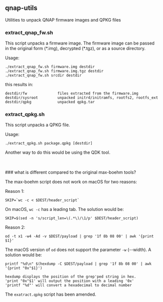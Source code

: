 ## qnap-utils
Utilities to unpack QNAP firmware images and QPKG files

### extract_qnap_fw.sh

This script unpacks a firmware image. The firmware image can be passed in the
original form (\*.img), decrypted (\*.tgz), or as a source directory.

Usage:

    ./extract_qnap_fw.sh firmware.img destdir
    ./extract_qnap_fw.sh firmware.img.tgz destdir
    ./extract_qnap_fw.sh srcdir destdir

this results in:

    destdir/fw              files extracted from the firmware.img
    destdir/sysroot         unpacked initrd/initramfs, rootfs2, rootfs_ext
    destdir/qpkg            unpacked qpkg.tar

### extract_qpkg.sh

This script unpacks a QPKG file.

Usage:

    ./extract_qpkg.sh package.qpkg [destdir]

Another way to do this would be using the QDK tool.

</br>
</br>
### what is different compared to the original max-boehm tools?

The max-boehm script does not work on macOS for two reasons:

Reason 1:

    SKIP=`wc -c < $DEST/header_script`

On macOS, `wc -c` has a leading tab.
The solution would be:

    SKIP=$(sed -n 's/script_len=\(.*\)/\1/p' $DEST/header_script)

Reason 2:

    od -t x1 -w4 -Ad -v $DEST/payload | grep '1f 8b 08 00' | awk '{print $1}'

The macOS version of `od` does not support the parameter `-w` (--width).
A solution would be:

    printf "%d\n" $(hexdump -C $DEST/payload | grep '1f 8b 08 00' | awk '{print "0x"$1}')

    hexdump displays the position of the grep'ped string in hex.
    'print "0x"$1' will output the position with a leading '0x'
    'printf "%d"' will convert a hexadecimal to decimal number

The `exatract.qpkg` script has been amended.
